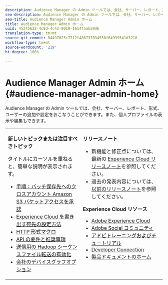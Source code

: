 ```yaml
---
description: Audience Manager の Admin ツールでは、会社、サーバー、レポート、形式、ユーザーの追加や設定をおこなうことができます。また、個人プロファイルの表示や編集もできます。
seo-description: Audience Manager の Admin ツールでは、会社、サーバー、レポート、形式、ユーザーの追加や設定をおこなうことができます。また、個人プロファイルの表示や編集もできます。
seo-title: Audience Manager Admin ホーム
title: Audience Manager Admin ホーム
uuid: 4534b622-4c8d-4c42-8019-1614faaba9d6
translation-type: tm+mt
source-git-commit: 04497025c7712f486737034550f64939541d3218
workflow-type: tm+mt
source-wordcount: '219'
ht-degree: 100%

---
```



# Audience Manager Admin ホーム {#audience-manager-admin-home}

Audience Manager の Admin ツールでは、会社、サーバー、レポート、形式、ユーザーの追加や設定をおこなうことができます。また、個人プロファイルの表示や編集もできます。

<table id="table_882B0982144442F79328A4FA45BD5C7E" frame="none"> 
 <tbody> 
  <tr> 
   <td colname="col1" colsep="0" rowsep="0" valign="top"> <p class="head"> <b>新しいトピックまたは注目すべきトピック</b> </p> <p>タイトルにカーソルを重ねると、簡単な説明が表示されます。 </p> <p> 
     <ul id="ul_A0416FDB65EB4774821C05664E14AB86"> 
      <li id="li_C528ED722C7241C8A0F492B250322EA7"><a href="admin-servers/admin-authorize-s3-cross-bucket.md#task_20B12994C5484A9D8CC40DF6F456CBE7"> 手順：バッチ保存先へのクロスアカウント Amazon S3 バケットアクセスを承認</a> </li> 
      <li id="li_582FD48ADC894E00AE5961E2E80A3A92"><a href="admin-destination-troubleshooting.md#set-up-destinations-export"> Experience Cloud を書き出す宛先の設定方法</a> </li> 
      <li id="li_AB7BFF82D42649F3B72DA7737B05E355"><a href="formats/web-formats.md#reference_C392124A5F3F42E49F8AADDBA601ADFE"> HTTP 形式マクロ</a> </li> 
      <li id="li_FEC2B72DC2A04BEAAC36259C0882CECB"><a href="admin-oauth2/aam-admin-api-requirements.md#concept_A7FAC9443CF34974A873E6B787616421"> API の要件と推奨事項</a> </li> 
      <li id="li_5994853C069A44B2A1A8F3169119F001"><a href="formats/enable-outbound-seq.md#concept_526744C9433F40BF8269E18245B2F0BD"> 送信用の Hadoop シーケンスファイル転送の有効化</a> </li> 
      <li id="li_EC1DE0200F4B4EA1A7FBAB6A05D9F746"><a href="companies/admin-device-graph-options.md#concept_563615F1018340C683E0EE075F8F639D"> 会社のデバイスグラフオプション</a> </li> 
     </ul> </p> </td> 
   <td colname="col2" valign="top"> <p class="head"><b>リリースノート</b> </p> 
    <ul id="ul_1AA5CED5DA0F4B78B8BC4D74539E97EF"> 
     <li id="li_1B636241BCC14468980CF415B15A875F">新機能と修正点については、最新の <a href="https://marketing.adobe.com/resources/help/ja_JP/whatsnew/" format="https" scope="external">Experience Cloud リリースノート</a>を参照してください。 </li> 
     <li id="li_6AD053625237446FB9B581772896F64F">過去の発表内容については、<a href="https://marketing.adobe.com/resources/help/ja_JP/whatsnew/c_legacy_releases.html" format="https" scope="external">以前のリリースノート</a>を参照してください。 </li> 
    </ul> <p class="head"> <b>Experience Cloud リソース</b> </p> 
    <ul id="ul_F8DE07F1ADBC411E894751F927BB1477"> 
     <li id="li_09B0F2E487CA4C55A723ACB5901C7B49"><a href="https://www.adobe.com/marketing-cloud.html" format="http" scope="external"> Adobe Experience Cloud</a> </li> 
     <li id="li_B89CEA08B4954C6ABA2BBDA803A88427"> <a href="https://helpx.adobe.com/jp/marketing-cloud/social.html" format="http" scope="external"> Adobe Social コミュニティ</a> </li> 
     <li id="li_4F16686C311743C484013D84971EEBD3"> <a href="https://helpx.adobe.com/jp/learning.html?promoid=KAUDK" format="https" scope="external"> アドビトレーニングおよびチュートリアル</a> </li> 
     <li id="li_32581A0A26CB4F43833D607221154188"><a href="https://marketing.adobe.com/developer/" format="https" scope="external"> Developer Connection</a> </li> 
     <li id="li_49B2B95B1B4540C9A967F7DDBB4EB457"><a href="https://marketing.adobe.com/resources/help/ja_JP/home/index.html" format="https" scope="external"> 製品ドキュメントのホーム</a> </li> 
    </ul> </td> 
  </tr> 
 </tbody> 
</table>